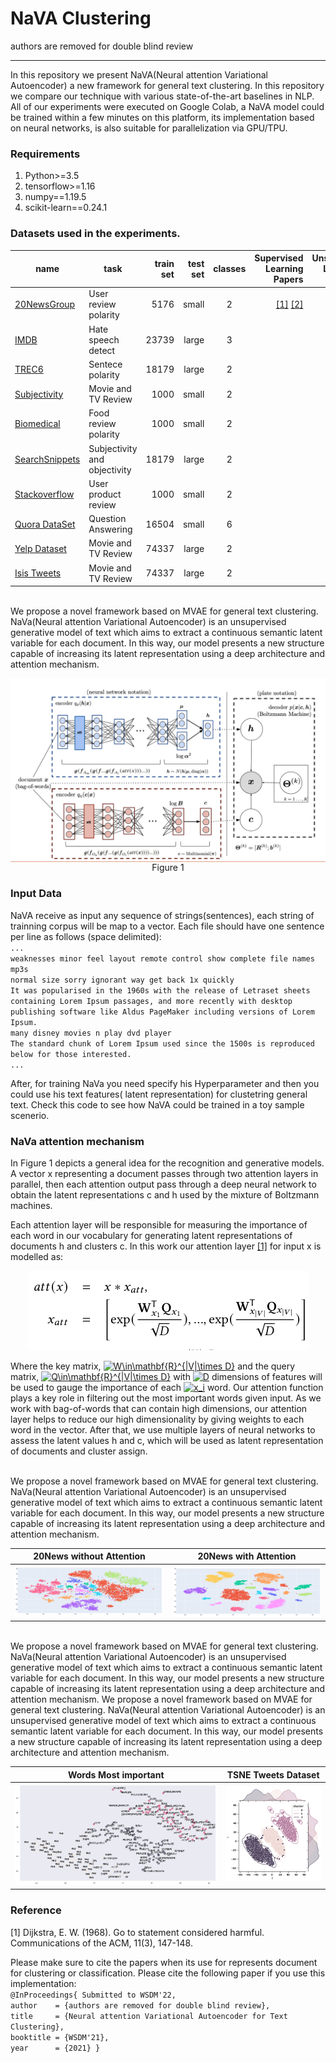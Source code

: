#                          NaVA Clustering
authors are removed for double blind review 
***

In this repository we present NaVA(Neural attention Variational Autoencoder) a new framework for general text clustering. In this repository we compare our technique with various state-of-the-art baselines in NLP. All of our experiments were executed on Google Colab, a NaVA model could be trained within a few minutes on this platform, its implementation based on neural networks, is also suitable for parallelization via GPU/TPU.

### Requirements
1. Python>=3.5
2. tensorflow>=1.16
3. numpy==1.19.5
4. scikit-learn==0.24.1


###  Datasets used in the experiments. 

|name | task | train set | test set | classes  | Supervised Learning Papers | Unsupervised Learning Papers|
|----------	|------------------------------	|-----------:|----------:|:-----------:|----------------------:|:---------------------:|
|[20NewsGroup](https://github.com/davidsbatista/Aspect-Based-Sentiment-Analysis/tree/master/datasets/CR)  | User review polarity | 5176 | small | 2 |[[1]](#1) [[2]](#2) |
|[IMDB](https://github.com/zeerakw/hatespeech)  | Hate speech detect| 23739 | large |3  |
|[TREC6](https://www.cs.cornell.edu/people/pabo/movie-review-data/rt-polaritydata.tar.gz)| Sentece polarity | 18179| large |  2 |
|[Subjectivity](https://github.com/hallr/DAT_SF_19/blob/master/data/yelp_labelled.txt)  | Movie and TV Review | 1000 | small|  2|
|[Biomedical](https://github.com/hallr/DAT_SF_19/blob/master/data/yelp_labelled.txt)  | Food review polarity | 1000| small| 2|
|[SearchSnippets](http://www.cs.cornell.edu/people/pabo/movie-review-data/rotten_imdb.tar.gz) | Subjectivity and objectivity | 18179 | large | 2 |
|[Stackoverflow](https://github.com/hallr/DAT_SF_19/blob/master/data/yelp_labelled.txt)  | User product review  | 1000| small | 2  |
|[Quora DataSet](http://cogcomp.org/Data/QA/QC/)  | Question Answering  | 16504 | small | 6  |
|[Yelp Dataset](https://drive.google.com/file/d/0B8yp1gOBCztyN0JaMDVoeXhHWm8/)  | Movie and TV Review | 74337| large| 2 | 
|[Isis Tweets](https://drive.google.com/file/d/0B8yp1gOBCztyN0JaMDVoeXhHWm8/)  | Movie and TV Review | 74337| large| 2 | 

\
We propose a novel framework based on MVAE for general text clustering. NaVa(Neural attention Variational Autoencoder) is an unsupervised generative model of text which aims to extract a continuous semantic latent variable for each document. In this way, our model presents a new structure capable of increasing its latent representation using a deep architecture and attention mechanism.

<p align="center">
<img align="center" src="https://github.com/NaVaClustering/Experiments/blob/main/figs/a.png">
  Figure 1
</p>

### Input Data
NaVA receive as input any sequence of strings(sentences), each string of trainning corpus will be map to a vector.
Each file should have one sentence per line as follows (space delimited): \
`...`\
`weaknesses minor feel layout remote control show complete file names mp3s`\
`normal size sorry ignorant way get back 1x quickly` \
`It was popularised in the 1960s with the release of Letraset sheets containing Lorem Ipsum passages, and more recently with desktop publishing software like Aldus PageMaker including versions of Lorem Ipsum.`\
`many disney movies n play dvd player` \
`The standard chunk of Lorem Ipsum used since the 1500s is reproduced below for those interested.`\
`...`


After, for training NaVa you need specify his Hyperparameter and then you could use his text features( latent representation) for clustetring general text. Check this code to see how NaVA could be trained in a toy sample scenerio.


###  NaVa attention mechanism


In Figure 1  depicts a general idea for the recognition and generative models. A vector x representing a document passes through two attention layers in parallel, then each attention output pass through a deep neural network to obtain the latent representations c and h used by the mixture of Boltzmann machines.

Each attention layer will be responsible for measuring the importance of each word in our vocabulary for generating latent representations of documents h and clusters c. In this work our attention layer [[1]](#1) for input x is modelled as:

<p align="center">
<img class="center" src="https://github.com/NaVaClustering/Experiments/blob/main/figs/Screenshot%20from%202021-08-20%2013-50-59.png">
</p>

Where the key matrix, <a href="https://www.codecogs.com/eqnedit.php?latex=W\in\mathbf{R}^{|V|\times&space;D}" target="_blank"><img src="https://latex.codecogs.com/gif.latex?W\in\mathbf{R}^{|V|\times&space;D}" title="W\in\mathbf{R}^{|V|\times D}" /></a> and the query matrix, <a href="https://www.codecogs.com/eqnedit.php?latex=Q\in\mathbf{R}^{|V|\times&space;D}" target="_blank"><img src="https://latex.codecogs.com/gif.latex?Q\in\mathbf{R}^{|V|\times&space;D}" title="Q\in\mathbf{R}^{|V|\times D}" /></a> with <a href="https://www.codecogs.com/eqnedit.php?latex=D" target="_blank"><img src="https://latex.codecogs.com/gif.latex?D" title="D" /></a> dimensions of features will be used to gauge the importance of each <a href="https://www.codecogs.com/eqnedit.php?latex=x_i" target="_blank"><img src="https://latex.codecogs.com/gif.latex?x_i" title="x_i" /></a> word. Our attention function plays a key role in filtering out the most important words given input. As we work with bag-of-words that can contain high dimensions, our attention layer helps to reduce our high dimensionality by giving weights to each word in the vector. After that, we use multiple layers of neural networks to assess the latent values h and c, which will be used as latent representation of documents and cluster assign.

\
We propose a novel framework based on MVAE for general text clustering. NaVa(Neural attention Variational Autoencoder) is an unsupervised generative model of text which aims to extract a continuous semantic latent variable for each document. In this way, our model presents a new structure capable of increasing its latent representation using a deep architecture and attention mechanism.

20News without Attention| 20News with Attention|
:-------------------------:|:-------------------------:|
![Figure 1 ](https://github.com/NaVaClustering/Experiments/blob/main/figs/newplot(4).png  "Title") |  ![Figure 1 ](https://github.com/NaVaClustering/Experiments/blob/main/figs/newplot(3).png  "Title")


\
We propose a novel framework based on MVAE for general text clustering. NaVa(Neural attention Variational Autoencoder) is an unsupervised generative model of text which aims to extract a continuous semantic latent variable for each document. In this way, our model presents a new structure capable of increasing its latent representation using a deep architecture and attention mechanism. We propose a novel framework based on MVAE for general text clustering. NaVa(Neural attention Variational Autoencoder) is an unsupervised generative model of text which aims to extract a continuous semantic latent variable for each document. In this way, our model presents a new structure capable of increasing its latent representation using a deep architecture and attention mechanism.



Words Most important | TSNE Tweets Dataset|
:-------------------------:|:-------------------------:|
![Figure 1 ](https://github.com/NaVaClustering/Experiments/blob/main/figs/go2.png  "Title") |  ![Figure 1 ](https://github.com/NaVaClustering/Experiments/blob/main/figs/cluster_tw.png  "Title")

### Reference

<a id="1">[1]</a> 
Dijkstra, E. W. (1968). 
Go to statement considered harmful. 
Communications of the ACM, 11(3), 147-148.



Please make sure to cite the papers when its use for represents document for clustering or classification.
Please cite the following paper if you use this implementation:\
`@InProceedings{ Submitted to WSDM'22,`\
  `author    = {authors are removed for double blind review},`\
  `title     = {Neural attention Variational Autoencoder for Text Clustering},`\
  `booktitle = {WSDM'21},`\
  `year      = {2021} }`
